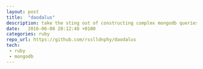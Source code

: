 ```yaml
---
layout: post
title:  "daodalus"
description: take the sting out of constructing complex mongodb queries, updates and aggregations
date:   2016-06-08 20:12:48 +0100
categories: ruby
repo_url: https://github.com/rsslldnphy/daodalus
tech:
 - ruby
 - mongodb
---
```

